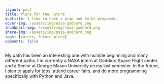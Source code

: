 ```yaml
---
layout: post
title: Plans for the Future
subtitle: I like to have a plan and to be prepared.
cover-img: /assets/img/nasa-goddard.png
thumbnail-img: /assets/img/nasa-goddard.png
share-img: /assets/img/nasa-goddard.png
tags: [career, future plans]
comments: false
---
```


My path has been an interesting one with humble beginning and many different paths. I'm currently a NASA intern at Goddard Space Flight center and a Senior at George Mason University on my last semester. In the future, I plan to apply for jobs, attend career fairs, and do more programming specifically with Python and Java. 
